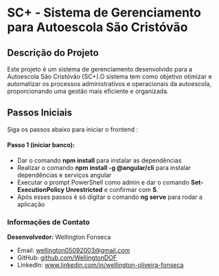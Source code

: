 # SC+ - Sistema de Gerenciamento para Autoescola São Cristóvão  

## Descrição do Projeto
Este projeto é um sistema de gerenciamento desenvolvido para a Autoescola São Cristóvão (SC+).O sistema tem como objetivo otimizar e automatizar os processos administrativos e operacionais da autoescola, proporcionando uma gestão mais eficiente e organizada.

## Passos Iniciais
Siga os passos abaixo para iniciar o frontend :

#### Passo 1 (iniciar banco):
- Dar o comando **npm install** para instalar as dependências
- Realizar o comando **npm install -g @angular/cli** para instalar dependências e serviços angular
- Executar o prompt PowerShell como admin e dar o comando **Set-ExecutionPolicy Unrestricted** e confirmar com **S**. 
- Após esses passos é só digitar o comando **ng serve** para rodar a aplicação

### Informações de Contato
**Desenvolvedor:** Wellington Fonseca
- Email: wellington05092003@gmail.com
- GitHub: [github.com/WellingtonDOF](https://github.com/WellingtonDOF)
- LinkedIn: www.linkedin.com/in/wellington-oliveira-fonseca
